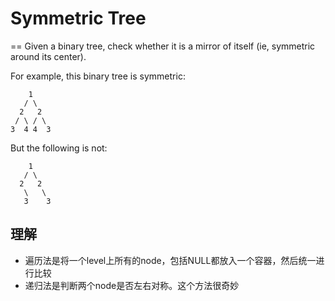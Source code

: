 # Symmetric Tree
==
Given a binary tree, check whether it is a mirror of itself (ie, symmetric around its center). <br>

For example, this binary tree is symmetric:
```
    1
   / \
  2   2
 / \ / \
3  4 4  3
```
But the following is not:
```
    1
   / \
  2   2
   \   \
   3    3
```

## 理解
* 遍历法是将一个level上所有的node，包括NULL都放入一个容器，然后统一进行比较
* 递归法是判断两个node是否左右对称。这个方法很奇妙